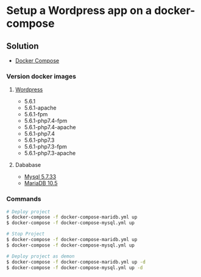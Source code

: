 # Setup a Wordpress app on a docker-compose

## Solution

- [Docker Compose](https://docs.docker.com/compose/compose-file/compose-file-v3/)

### Version docker images

1. [Wordpress](https://hub.docker.com/_/wordpress?tab=description&page=3&ordering=last_updated)
    - 5.6.1
    - 5.6.1-apache
    - 5.6.1-fpm
    - 5.6.1-php7.4-fpm
    - 5.6.1-php7.4-apache
    - 5.6.1-php7.4
    - 5.6.1-php7.3
    - 5.6.1-php7.3-fpm
    - 5.6.1-php7.3-apache

2. Dababase 
    - [Mysql 5.7.33](https://hub.docker.com/_/mysql)
    - [MariaDB 10.5](https://hub.docker.com/_/mariadb)

### Commands

```bash
# Deploy project
$ docker-compose -f docker-compose-maridb.yml up
$ docker-compose -f docker-compose-mysql.yml up

# Stop Project
$ docker-compose -f docker-compose-maridb.yml up
$ docker-compose -f docker-compose-mysql.yml up

# Deploy project as demon
$ docker-compose -f docker-compose-maridb.yml up -d
$ docker-compose -f docker-compose-mysql.yml up -d
```